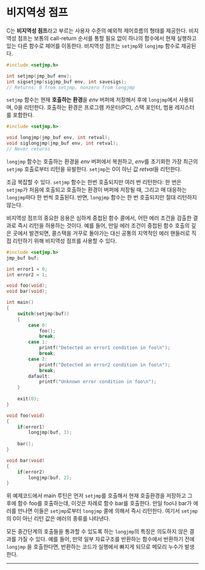 # 비지역성 점프

C는 **비지역성 점프**라고 부르는 사용자 수준의 예외적 제어흐름의 형태를 제공한다. 비지역성 점프는 보통의 call-return 순서를 통할 필요 없이 하나의 함수에서 현재 실행하고 있는 다른 함수로 제어를 이동한다. 비지역성 점프는 `setjmp`와 `longjmp` 함수로 제공된다.

```cpp
#include <setjmp.h>

int setjmp(jmp_buf env);
int sigsetjmp(sigjmp_buf env, int savesigs);
// Returns: 0 from setjmp, nonzero from longjmp
```

`setjmp` 함수는 현재 **호출하는 환경**을 *env* 버퍼에 저장해서 후에 `longjmp`에서 사용되며, 0을 리턴한다. 호출하는 환경은 프로그램 카운터(PC), 스택 포인터, 범용 레지스터를 포함한다.

```cpp
#include <setjmp.h>

void longjmp(jmp_buf env, int retval);
void siglongjmp(jmp_buf env, int retval);
// Never returns
```

`longjmp` 함수는 호출하는 환경을 *env* 버퍼에서 복원하고, *env*를 초기화한 가장 최근의 `setjmp` 호출로부터 리턴을 유발한다. `setjmp`는 0이 아닌 값 *retval*을 리턴한다.

조금 복잡할 수 있다. `setjmp` 함수는 한번 호출되지만 여러 번 리턴한다: 한 번은 `setjmp`가 처음에 호출되고 호출하는 환경이 버퍼에 저장될 때, 그리고 매 대응하는 `longjmp`마다 한 번씩 호출된다. 반면, `longjmp` 함수는 한 번 호출되지만 절대 리턴하지 않는다.

비지역성 점프의 중요한 응용은 심하게 중첩된 함수 콜에서, 어떤 에러 조건을 검출한 결과로 즉시 리턴을 허용하는 것이다. 예를 들어, 만일 에러 조건이 중첩된 함수 호출의 깊은 곳에서 발견되면, 콜스택을 거꾸로 돌아가는 대신 공통의 지역적인 에러 핸들러로 직접 리턴하기 위해 비지역성 점프를 사용할 수 있다.

```cpp
#include <setjmp.h>
jmp_buf buf;

int error1 = 0;
int error2 = 1;

void foo(void);
void bar(void);

int main()
{
    switch(setjmp(buf))
    {
        case 0:
            foo();
            break;
        case 1:
            printf("Detected an error1 condition in foo\n");
            break;
        case 2:
            printf("Detected an error2 condition in foo\n");
            break;
        dafault:
            printf("Unknown error condition in foo\n");
    }
    
    exit(0);
}

void foo(void)
{
    if(error1)
        longjmp(buf, 1);
    
    bar();
}

void bar(void)
{
    if(error2)
        longjmp(buf, 2);
}
```

위 예제코드에서 main 루틴은 먼저 `setjmp`를 호출해서 현재 호출환경을 저장하고 그 후에 함수 foo를 호출하는데, 이것은 차례로 함수 bar를 호출한다. 만일 foo나 bar가 에러를 만나면 이들은 `setjmp`로부터 `longjmp` 콜에 의해서 즉시 리턴한다. 여기서 `setjmp`의 0이 아닌 리턴 값은 에러의 종류를 나타낸다.

모든 중간단계의 호출들을 통과할 수 있도록 하는 `longjmp`의 특징은 의도하지 않은 결과를 가질 수 있다. 예를 들어, 만약 일부 자료구조를 반환하는 함수에서 반환하기 전에 `longjmp` 을 호출한다면, 반환하는 코드가 실행에서 빠지게 되므로 메모리 누수가 발생한다.

---